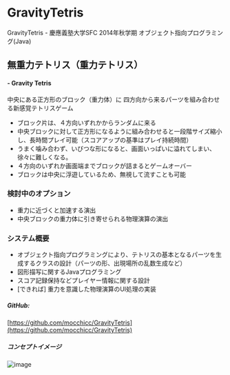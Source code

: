 GravityTetris
=============

GravityTetris - 慶應義塾大学SFC 2014年秋学期 オブジェクト指向プログラミング(Java) 


## 無重力テトリス（重力テトリス）
#### - Gravity Tetris

中央にある正方形のブロック（重力体）に
四方向から来るパーツを組み合わせる新感覚テトリスゲーム

- ブロック片は、４方向いずれかからランダムに来る
- 中央ブロックに対して正方形になるように組み合わせると一段階サイズ縮小し、長時間プレイ可能（スコアアップの基準はプレイ持続時間）
- うまく噛み合わず、いびつな形になると、画面いっぱいに溢れてしまい、徐々に難しくなる。
- ４方向のいずれか画面端までブロックが詰まるとゲームオーバー
- ブロックは中央に浮遊しているため、無視して流すことも可能

### 検討中のオプション
- 重力に近づくと加速する演出
- 中央ブロックの重力体に引き寄せられる物理演算の演出

### システム概要
- オブジェクト指向プログラミングにより、テトリスの基本となるパーツを生成するクラスの設計（パーツの形、出現場所の乱数生成など）
- 図形描写に関するJavaプログラミング
- スコア記録保持などプレイヤー情報に関する設計
- [できれば] 重力を意識した物理演算のUI処理の実装

##### GitHub: 
[https://github.com/mocchicc/GravityTetris](https://github.com/mocchicc/GravityTetris)

##### コンセプトイメージ

![image](https://cloud.githubusercontent.com/assets/2749585/5560127/919cac58-8db8-11e4-9a7a-52282033a5aa.png)
